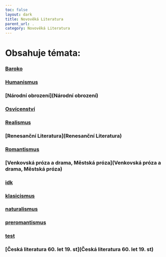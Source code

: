 ```yaml
---
toc: false
layout: dark
title: Novověká Literatura 
parent_url: . 
category: Novověká Literatura 
---
```


# Obsahuje témata: 

### <span class="goldA">[Baroko](Baroko)</span> 

### <span class="goldA">[Humanismus](Humanismus)</span> 

### <span class="goldA">[Národní obrození](Národní obrození)</span> 

### <span class="goldA">[Osvícenství](Osvícenství)</span> 

### <span class="goldA">[Realismus](Realismus)</span> 

### <span class="goldA">[Renesanční Literatura](Renesanční Literatura)</span> 

### <span class="goldA">[Romantismus](Romantismus)</span> 

### <span class="goldA">[Venkovská próza a drama, Městská próza](Venkovská próza a drama, Městská próza)</span> 

### <span class="goldA">[idk](idk)</span> 

### <span class="goldA">[klasicismus](klasicismus)</span> 

### <span class="goldA">[naturalismus](naturalismus)</span> 

### <span class="goldA">[preromantismus](preromantismus)</span> 

### <span class="goldA">[test](test)</span> 

### <span class="goldA">[Česká literatura 60. let 19. st](Česká literatura 60. let 19. st)</span> 
